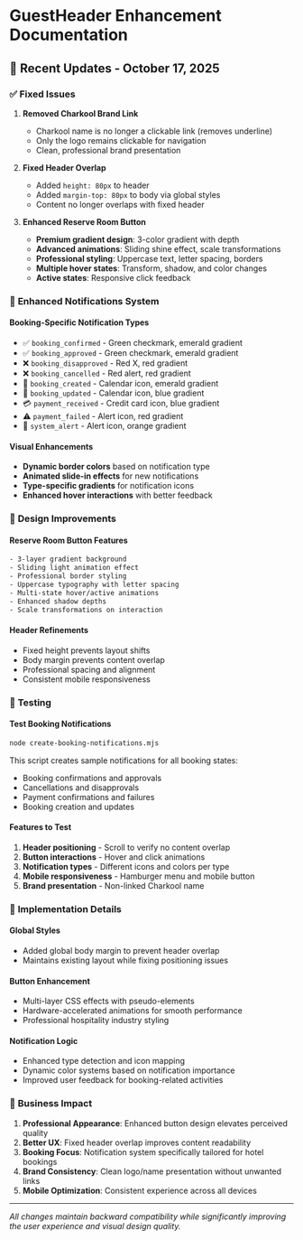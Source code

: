 # GuestHeader Enhancement Documentation

## 🚀 Recent Updates - October 17, 2025

### ✅ **Fixed Issues**

1. **Removed Charkool Brand Link**
   - Charkool name is no longer a clickable link (removes underline)
   - Only the logo remains clickable for navigation
   - Clean, professional brand presentation

2. **Fixed Header Overlap**
   - Added `height: 80px` to header
   - Added `margin-top: 80px` to body via global styles
   - Content no longer overlaps with fixed header

3. **Enhanced Reserve Room Button**
   - **Premium gradient design**: 3-color gradient with depth
   - **Advanced animations**: Sliding shine effect, scale transformations
   - **Professional styling**: Uppercase text, letter spacing, borders
   - **Multiple hover states**: Transform, shadow, and color changes
   - **Active states**: Responsive click feedback

### 🔔 **Enhanced Notifications System**

#### **Booking-Specific Notification Types**
- ✅ `booking_confirmed` - Green checkmark, emerald gradient
- ✅ `booking_approved` - Green checkmark, emerald gradient  
- ❌ `booking_disapproved` - Red X, red gradient
- ❌ `booking_cancelled` - Red alert, red gradient
- 📅 `booking_created` - Calendar icon, emerald gradient
- 📝 `booking_updated` - Calendar icon, blue gradient
- 💳 `payment_received` - Credit card icon, blue gradient
- ⚠️ `payment_failed` - Alert icon, red gradient
- 🔔 `system_alert` - Alert icon, orange gradient

#### **Visual Enhancements**
- **Dynamic border colors** based on notification type
- **Animated slide-in effects** for new notifications
- **Type-specific gradients** for notification icons
- **Enhanced hover interactions** with better feedback

### 🎨 **Design Improvements**

#### **Reserve Room Button Features**
```css
- 3-layer gradient background
- Sliding light animation effect
- Professional border styling
- Uppercase typography with letter spacing
- Multi-state hover/active animations
- Enhanced shadow depths
- Scale transformations on interaction
```

#### **Header Refinements**
- Fixed height prevents layout shifts
- Body margin prevents content overlap
- Professional spacing and alignment
- Consistent mobile responsiveness

### 🧪 **Testing**

#### **Test Booking Notifications**
```bash
node create-booking-notifications.mjs
```

This script creates sample notifications for all booking states:
- Booking confirmations and approvals
- Cancellations and disapprovals
- Payment confirmations and failures
- Booking creation and updates

#### **Features to Test**
1. **Header positioning** - Scroll to verify no content overlap
2. **Button interactions** - Hover and click animations
3. **Notification types** - Different icons and colors per type
4. **Mobile responsiveness** - Hamburger menu and mobile button
5. **Brand presentation** - Non-linked Charkool name

### 🔧 **Implementation Details**

#### **Global Styles**
- Added global body margin to prevent header overlap
- Maintains existing layout while fixing positioning issues

#### **Button Enhancement**
- Multi-layer CSS effects with pseudo-elements
- Hardware-accelerated animations for smooth performance
- Professional hospitality industry styling

#### **Notification Logic**
- Enhanced type detection and icon mapping
- Dynamic color systems based on notification importance
- Improved user feedback for booking-related activities

### 🎯 **Business Impact**

1. **Professional Appearance**: Enhanced button design elevates perceived quality
2. **Better UX**: Fixed header overlap improves content readability  
3. **Booking Focus**: Notification system specifically tailored for hotel bookings
4. **Brand Consistency**: Clean logo/name presentation without unwanted links
5. **Mobile Optimization**: Consistent experience across all devices

---

*All changes maintain backward compatibility while significantly improving the user experience and visual design quality.*